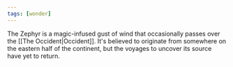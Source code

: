 ```yaml
---
tags: [wonder]
---
```


The Zephyr is a magic-infused gust of wind that occasionally passes over the [[The Occident|Occident]]. It's believed to originate from somewhere on the eastern half of the continent, but the voyages to uncover its source have yet to return.